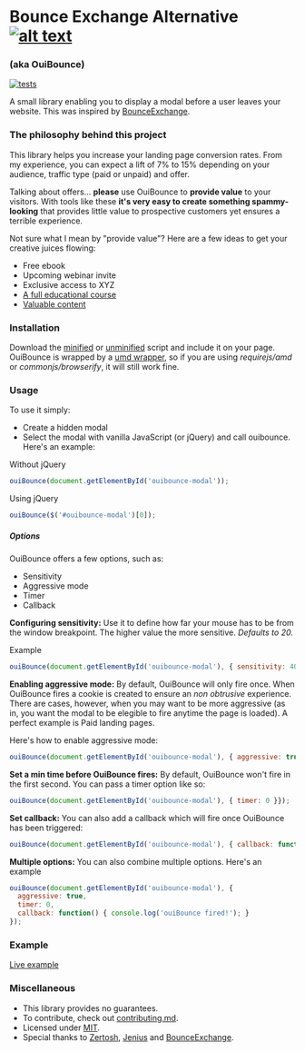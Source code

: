 # Bounce Exchange Alternative [![alt text][1]][1.1]
### (aka OuiBounce)

[![tests](https://travis-ci.org/carlsednaoui/bounce-exchange-alternative.png?branch=master)](https://travis-ci.org/carlsednaoui/bounce-exchange-alternative)

A small library enabling you to display a modal before a user leaves your website. This was inspired by [BounceExchange](http://bounceexchange.com/).


### The philosophy behind this project
This library helps you increase your landing page conversion rates. From my experience, you can expect a lift of 7% to 15% depending on your audience, traffic type (paid or unpaid) and offer.

Talking about offers... __please__ use OuiBounce to __provide value__ to your visitors. With tools like these __it's very easy to create something spammy-looking__ that provides little value to prospective customers yet ensures a terrible experience.

Not sure what I mean by "provide value"? Here are a few ideas to get your creative juices flowing:

- Free ebook
- Upcoming webinar invite
- Exclusive access to XYZ
- [A full educational course](http://do.thelandingpagecourse.com/)
- [Valuable content](https://training.kalzumeus.com/)

### Installation
Download the [minified](build/ouibounce.min.js) or [unminified](build/ouibounce.js) script and include it on your page. OuiBounce is wrapped by a [umd wrapper](https://github.com/ForbesLindesay/umd), so if you are using _requirejs/amd_ or _commonjs/browserify_, it will still work fine.

### Usage
To use it simply:

- Create a hidden modal
- Select the modal with vanilla JavaScript (or jQuery) and call ouibounce. Here's an example:

Without jQuery    
```js
ouiBounce(document.getElementById('ouibounce-modal'));
```

Using jQuery    
```js 
ouiBounce($('#ouibounce-modal')[0]);
```

##### Options
OuiBounce offers a few options, such as:

- Sensitivity
- Aggressive mode
- Timer
- Callback

__Configuring sensitivity:__ Use it to define how far your mouse has to be from the window breakpoint. The higher value the more sensitive. _Defaults to 20._

Example    
```js
ouiBounce(document.getElementById('ouibounce-modal'), { sensitivity: 40 });
```

__Enabling aggressive mode:__ By default, OuiBounce will only fire once. When OuiBounce fires a cookie is created to ensure an _non obtrusive_ experience. There are cases, however, when you may want to be more aggressive (as in, you want the modal to be elegible to fire anytime the page is loaded). A perfect example is Paid landing pages.

Here's how to enable aggressive mode:    
```js
ouiBounce(document.getElementById('ouibounce-modal'), { aggressive: true }});
```

__Set a min time before OuiBounce fires:__ By default, OuiBounce won't fire in the first second. You can pass a timer option like so:
```js
ouiBounce(document.getElementById('ouibounce-modal'), { timer: 0 }});
```

__Set callback:__ You can also add a callback which will fire once OuiBounce has been triggered:
```js
ouiBounce(document.getElementById('ouibounce-modal'), { callback: function() { console.log('fired !'); } });
```

__Multiple options:__ You can also combine multiple options. Here's an example
```js
ouiBounce(document.getElementById('ouibounce-modal'), {
  aggressive: true,
  timer: 0,
  callback: function() { console.log('ouiBounce fired!'); }
});
```

### Example
[Live example](http://colors.carlsednaoui.com/)

### Miscellaneous
- This library provides no guarantees.
- To contribute, check out [contributing.md](contributing.md).
- Licensed under [MIT](license.md).
- Special thanks to [Zertosh](https://github.com/zertosh), [Jenius](https://github.com/jenius) and [BounceExchange](http://bounceexchange.com/).

<!-- Grab your social icons from https://github.com/carlsednaoui/gitsocial -->
[1]: http://i.imgur.com/tXSoThF.png (twitter)
[1.1]: http://www.twitter.com/carlsednaoui
